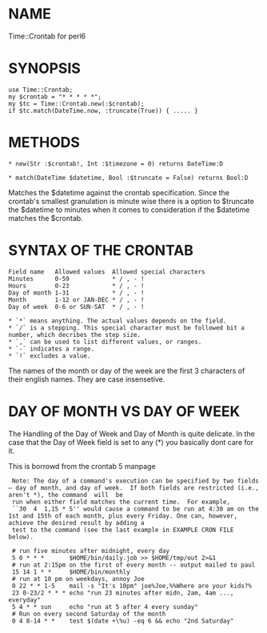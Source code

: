 NAME
====

Time::Crontab for perl6

SYNOPSIS
========

	use Time::Crontab;
	my $crontab = "* * * * *";
	my $tc = Time::Crontab.new(:$crontab);
	if $tc.match(DateTime.now, :truncate(True)) { ..... }

METHODS
=======

    * new(Str :$crontab!, Int :$timezone = 0) returns DateTime:D

    * match(DateTime $datetime, Bool :$truncate = False) returns Bool:D

Matches the $datetime against the crontab specification. Since the crontab's smallest granulation is minute wise there is a option to $truncate the $datetime to minutes when it comes to consideration if the $datetime matches the $crontab.

SYNTAX OF THE CRONTAB
=====================

    Field name   Allowed values  Allowed special characters
    Minutes      0-59            * / , - !
    Hours        0-23            * / , - !
    Day of month 1-31            * / , - !
    Month        1-12 or JAN-DEC * / , - !
    Day of week  0-6 or SUN-SAT  * / , - !

    * `*` means anything. The actual values depends on the field.
    * `/` is a stepping. This special character must be followed bit a number, which decribes the step size.
    * `,` can be used to list different values, or ranges.
    * `-` indicates a range.
    * `!` excludes a value.

The names of the month or day of the week are the first 3 characters of their english names. They are case insensetive.

DAY OF MONTH VS DAY OF WEEK
===========================

The Handling of the Day of Week and Day of Month is quite delicate. In the case that the Day of Week field is set to any (*) you basically dont care for it.

This is borrowd from the crontab 5 manpage

     Note: The day of a command's execution can be specified by two fields — day of month, and day of week.  If both fields are restricted (i.e., aren't *), the command  will  be
     run when either field matches the current time.  For example,
     ``30  4  1,15 * 5'' would cause a command to be run at 4:30 am on the 1st and 15th of each month, plus every Friday. One can, however, achieve the desired result by adding a
     test to the command (see the last example in EXAMPLE CRON FILE below).

     # run five minutes after midnight, every day
     5 0 * * *       $HOME/bin/daily.job >> $HOME/tmp/out 2>&1
     # run at 2:15pm on the first of every month -- output mailed to paul
     15 14 1 * *     $HOME/bin/monthly
     # run at 10 pm on weekdays, annoy Joe
     0 22 * * 1-5    mail -s "It's 10pm" joe%Joe,%%Where are your kids?%
     23 0-23/2 * * * echo "run 23 minutes after midn, 2am, 4am ..., everyday"
     5 4 * * sun     echo "run at 5 after 4 every sunday"
     # Run on every second Saturday of the month
     0 4 8-14 * *    test $(date +\%u) -eq 6 && echo "2nd Saturday"
